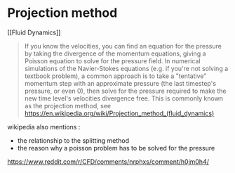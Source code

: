 # Projection method
[[Fluid Dynamics]]



>If you know the velocities, you can find an equation for the pressure by taking the divergence of the momentum equations, giving a Poisson equation to solve for the pressure field.
>In numerical simulations of the Navier-Stokes equations (e.g. if you're not solving a textbook problem), a common approach is to take a "tentative" momentum step with an approximate pressure (the last timestep's pressure, or even 0), then solve for the pressure required to make the new time level's velocities divergence free. This is commonly known as the projection method, see https://en.wikipedia.org/wiki/Projection_method_(fluid_dynamics)


wikipedia also mentions :

- the relationship to the splitting method
- the reason why a poisson problem has to be solved for the pressure

https://www.reddit.com/r/CFD/comments/nrphxs/comment/h0jm0h4/